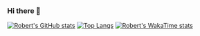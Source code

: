 ### Hi there 👋

[![Robert's GitHub stats](https://github-stats-sage-five.vercel.app/api?username=rodobre&show=reviews,discussions_started,discussions_answered,prs_merged,prs_merged_percentage)](https://github.com/anuraghazra/github-readme-stats)
[![Top Langs](https://github-stats-sage-five.vercel.app/api/top-langs/?username=rodobre)](https://github.com/anuraghazra/github-readme-stats)
[![Robert's WakaTime stats](https://github-stats-sage-five.vercel.app/api/wakatime?username=rodobre)](https://github.com/anuraghazra/github-readme-stats)

<!--
**rodobre/rodobre** is a ✨ _special_ ✨ repository because its `README.md` (this file) appears on your GitHub profile.

Here are some ideas to get you started:

- 🔭 I’m currently working on ...
- 🌱 I’m currently learning ...
- 👯 I’m looking to collaborate on ...
- 🤔 I’m looking for help with ...
- 💬 Ask me about ...
- 📫 How to reach me: ...
- 😄 Pronouns: ...
- ⚡ Fun fact: ...
-->
